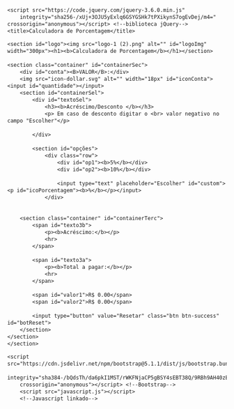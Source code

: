 <!DOCTYPE html>
<html lang="pt-br">
<head>
    <meta charset="UTF-8">
    <meta http-equiv="X-UA-Compatible" content="IE=edge">
    <meta name="viewport" content="width=device-width, initial-scale=1.0">
    <link rel="stylesheet" href="style.css"> <!--Estilos css linkado-->
    <link rel="shortcut icon" href="Graphicloads-Flat-Finance-Percentage.ico" type="image/x-icon">
    <link href="https://cdn.jsdelivr.net/npm/bootstrap@5.1.1/dist/css/bootstrap.min.css" rel="stylesheet"
        integrity="sha384-F3w7mX95PdgyTmZZMECAngseQB83DfGTowi0iMjiWaeVhAn4FJkqJByhZMI3AhiU" crossorigin="anonymous"> <!--Bootstrap-->

    <script src="https://code.jquery.com/jquery-3.6.0.min.js"
        integrity="sha256-/xUj+3OJU5yExlq6GSYGSHk7tPXikynS7ogEvDej/m4=" crossorigin="anonymous"></script> <!--biblioteca jQuery-->
    <title>Calculadora de Porcentagem</title>
</head>
<body>
    

<section class="container-fluid" id="containerPrimario">
    
    <section id="logo"><img src="logo-1 (2).png" alt="" id="logoImg" width="300px"><h1><b>Calculadora de Porcentagem</b></h1></section>
    
    <section class="container" id="containerSec">
        <div id="conta"><B>VALOR</B>:</div>
        <img src="icon-dollar.svg" alt="" width="18px" id="iconConta"><input id="quantidade"></input>
        <section id="containerSel">
            <div id="textoSel">
                <h3><b>Acréscimo/Desconto </b></h3>
                <p> Em caso de desconto digitar o <br> valor negativo no campo "Escolher"</p>
               
            </div>

            <section id="opções">
                <div class="row">
                    <div id="op1"><b>5%</b></div>
                    <div id="op2"><b>10%</b></div>
                   
                    <input type="text" placeholder="Escolher" id="custom"><p id="icoPorcentagem"><b>%</b></p></input>
                </div>
       

        <section class="container" id="containerTerc">
            <span id="texto3b">
                <p><b>Acréscimo:</b></p>
                <hr>
            </span>
            
            <span id="texto3a">
                <p><b>Total a pagar:</b></p>
                <hr>
            </span>

            <span id="valor1">R$ 0.00</span>
            <span id="valor2">R$ 0.00</span>

            <input type="button" value="Resetar" class="btn btn-success" id="botReset">
        </section>
    </section>
    </section>



</section>



    

    
    
    <script src="https://cdn.jsdelivr.net/npm/bootstrap@5.1.1/dist/js/bootstrap.bundle.min.js"
        integrity="sha384-/bQdsTh/da6pkI1MST/rWKFNjaCP5gBSY4sEBT38Q/9RBh9AH40zEOg7Hlq2THRZ"
        crossorigin="anonymous"></script> <!--Bootstrap-->
        <script src="javascript.js"></script>
        <!--Javascript linkado-->
</body>
</html>